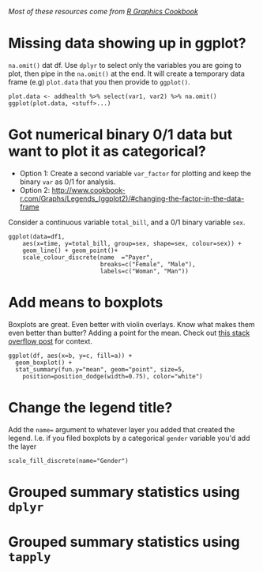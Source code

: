 _Most of these resources come from [R Graphics Cookbook](www.cookbook-r.com/Graphs/)_ 

# Missing data showing up in ggplot? 
`na.omit()` dat df. Use `dplyr` to select only the variables you are going to plot, then pipe in the `na.omit()` at the end. It will create a temporary data frame (e.g) `plot.data` that you then provide to `ggplot()`.


```
plot.data <- addhealth %>% select(var1, var2) %>% na.omit()
ggplot(plot.data, <stuff>...)
```


# Got numerical binary 0/1 data but want to plot it as categorical? 
* Option 1: Create a second variable `var_factor` for plotting and keep the binary `var` as 0/1 for analysis. 
* Option 2: http://www.cookbook-r.com/Graphs/Legends_(ggplot2)/#changing-the-factor-in-the-data-frame

Consider a continuous variable `total_bill`, and a 0/1 binary variable `sex`. 
```
ggplot(data=df1, 
    aes(x=time, y=total_bill, group=sex, shape=sex, colour=sex)) + 
    geom_line() + geom_point()+ 
    scale_colour_discrete(name  ="Payer",
                          breaks=c("Female", "Male"),
                          labels=c("Woman", "Man"))
```


# Add means to boxplots
Boxplots are great. Even better with violin overlays. Know what makes them even better than butter? Adding a point for the mean. Check out [this stack overflow post](https://stackoverflow.com/questions/23942959/ggplot2-show-separate-mean-values-in-box-plot-for-grouped-data) for context. 

```
ggplot(df, aes(x=b, y=c, fill=a)) +
  geom_boxplot() +
  stat_summary(fun.y="mean", geom="point", size=5,
    position=position_dodge(width=0.75), color="white")
```


# Change the legend title? 
Add the `name=` argument to whatever layer you added that created the legend. 
I.e. if you filed boxplots by a categorical `gender` variable you'd add the layer

```
scale_fill_discrete(name="Gender")
```

# Grouped summary statistics using `dplyr`




# Grouped summary statistics using `tapply`


